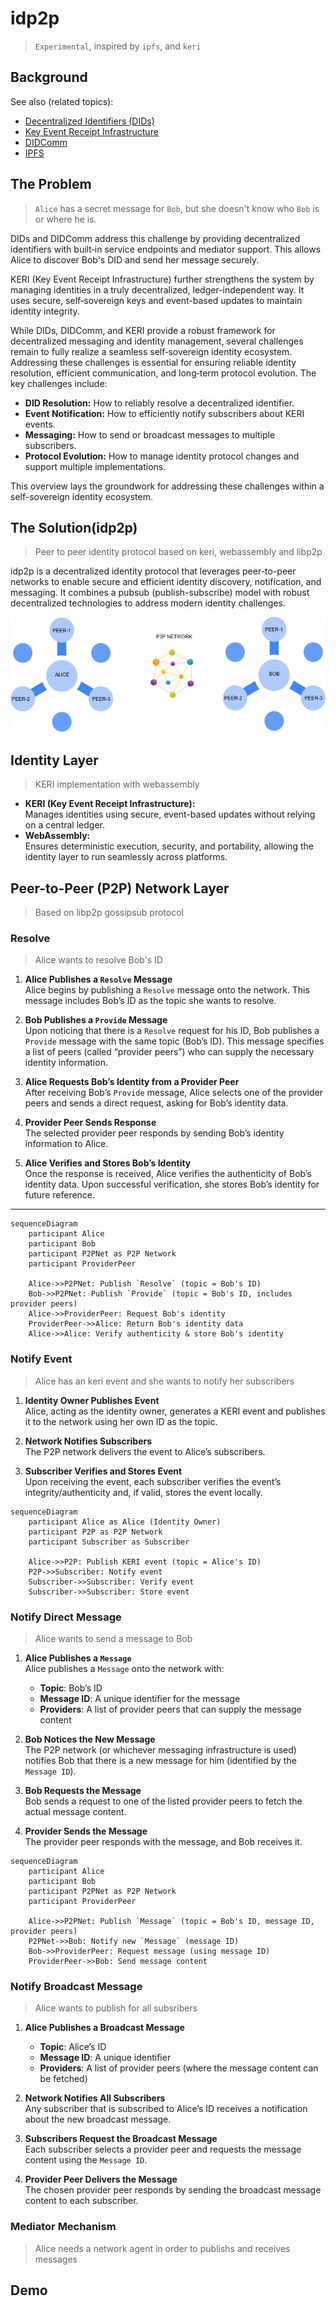 # idp2p

> `Experimental`, inspired by `ipfs`, and `keri`

## Background

See also (related topics):

* [Decentralized Identifiers (DIDs)](https://w3c.github.io/did-core)
* [Key Event Receipt Infrastructure](https://keri.one//)
* [DIDComm](https://didcomm.org/)
* [IPFS](https://ipfs.io/)


## The Problem

> `Alice` has a secret message for `Bob`, but she doesn't know who `Bob` is or where he is. 

DIDs and DIDComm address this challenge by providing decentralized identifiers with built‐in service endpoints and mediator support. This allows Alice to discover Bob's DID and send her message securely.

KERI (Key Event Receipt Infrastructure) further strengthens the system by managing identities in a truly decentralized, ledger-independent way. It uses secure, self‑sovereign keys and event-based updates to maintain identity integrity.

While DIDs, DIDComm, and KERI provide a robust framework for decentralized messaging and identity management, several challenges remain to fully realize a seamless self‑sovereign identity ecosystem. Addressing these challenges is essential for ensuring reliable identity resolution, efficient communication, and long‑term protocol evolution. The key challenges include:

- **DID Resolution:** How to reliably resolve a decentralized identifier.
- **Event Notification:** How to efficiently notify subscribers about KERI events.
- **Messaging:** How to send or broadcast messages to multiple subscribers.
- **Protocol Evolution:** How to manage identity protocol changes and support multiple implementations.

This overview lays the groundwork for addressing these challenges within a self-sovereign identity ecosystem.

## The Solution(idp2p)

> Peer to peer identity protocol based on keri, webassembly and libp2p

idp2p is a decentralized identity protocol that leverages peer-to-peer networks to enable secure and efficient identity discovery, notification, and messaging. It combines a pubsub (publish-subscribe) model with robust decentralized technologies to address modern identity challenges.

![w:5-1000](idp2p-pubsub.png) 


## Identity Layer

> KERI implementation with webassembly

  - **KERI (Key Event Receipt Infrastructure):**  
    Manages identities using secure, event-based updates without relying on a central ledger.
  - **WebAssembly:**  
    Ensures deterministic execution, security, and portability, allowing the identity layer to run seamlessly across platforms.


## Peer-to-Peer (P2P) Network Layer

> Based on libp2p gossipsub protocol

### Resolve

> Alice wants to resolve Bob's ID

1. **Alice Publishes a `Resolve` Message**  
   Alice begins by publishing a `Resolve` message onto the network. This message includes Bob’s ID as the topic she wants to resolve.

2. **Bob Publishes a `Provide` Message**  
   Upon noticing that there is a `Resolve` request for his ID, Bob publishes a `Provide` message with the same topic (Bob’s ID). This message specifies a list of peers (called “provider peers”) who can supply the necessary identity information.

3. **Alice Requests Bob’s Identity from a Provider Peer**  
   After receiving Bob’s `Provide` message, Alice selects one of the provider peers and sends a direct request, asking for Bob’s identity data.

4. **Provider Peer Sends Response**  
   The selected provider peer responds by sending Bob’s identity information to Alice.

5. **Alice Verifies and Stores Bob’s Identity**  
   Once the response is received, Alice verifies the authenticity of Bob’s identity data. Upon successful verification, she stores Bob’s identity for future reference.

---

```mermaid
sequenceDiagram
    participant Alice
    participant Bob
    participant P2PNet as P2P Network
    participant ProviderPeer

    Alice->>P2PNet: Publish `Resolve` (topic = Bob's ID)
    Bob->>P2PNet: Publish `Provide` (topic = Bob's ID, includes provider peers)
    Alice->>ProviderPeer: Request Bob's identity
    ProviderPeer->>Alice: Return Bob's identity data
    Alice->>Alice: Verify authenticity & store Bob's identity

```
### Notify Event

> Alice has an keri event and she wants to notify her subscribers

1. **Identity Owner Publishes Event**  
   Alice, acting as the identity owner, generates a KERI event and publishes it to the network using her own ID as the topic.

2. **Network Notifies Subscribers**  
   The P2P network delivers the event to Alice’s subscribers.

3. **Subscriber Verifies and Stores Event**  
   Upon receiving the event, each subscriber verifies the event’s integrity/authenticity and, if valid, stores the event locally.


```mermaid
sequenceDiagram
    participant Alice as Alice (Identity Owner)
    participant P2P as P2P Network
    participant Subscriber as Subscriber

    Alice->>P2P: Publish KERI event (topic = Alice's ID)
    P2P->>Subscriber: Notify event
    Subscriber->>Subscriber: Verify event
    Subscriber->>Subscriber: Store event
```

### Notify Direct Message

> Alice wants to send a message to Bob 


1. **Alice Publishes a `Message`**  
   Alice publishes a `Message` onto the network with:
   - **Topic**: Bob’s ID  
   - **Message ID**: A unique identifier for the message  
   - **Providers**: A list of provider peers that can supply the message content  

2. **Bob Notices the New Message**  
   The P2P network (or whichever messaging infrastructure is used) notifies Bob that there is a new message for him (identified by the `Message ID`).

3. **Bob Requests the Message**  
   Bob sends a request to one of the listed provider peers to fetch the actual message content.

4. **Provider Sends the Message**  
   The provider peer responds with the message, and Bob receives it.


```mermaid
sequenceDiagram
    participant Alice
    participant Bob
    participant P2PNet as P2P Network
    participant ProviderPeer

    Alice->>P2PNet: Publish `Message` (topic = Bob's ID, message ID, provider peers)
    P2PNet->>Bob: Notify new `Message` (message ID)
    Bob->>ProviderPeer: Request message (using message ID)
    ProviderPeer->>Bob: Send message content
```

### Notify Broadcast Message

> Alice wants to publish for all subsribers

1. **Alice Publishes a Broadcast Message**  
   - **Topic**: Alice’s ID  
   - **Message ID**: A unique identifier  
   - **Providers**: A list of provider peers (where the message content can be fetched)

2. **Network Notifies All Subscribers**  
   Any subscriber that is subscribed to Alice’s ID receives a notification about the new broadcast message.

3. **Subscribers Request the Broadcast Message**  
   Each subscriber selects a provider peer and requests the message content using the `Message ID`.

4. **Provider Peer Delivers the Message**  
   The chosen provider peer responds by sending the broadcast message content to each subscriber.


### Mediator Mechanism

> Alice needs a network agent in order to publishs and receives messages



## Demo
